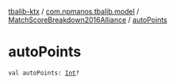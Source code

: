 [tbalib-ktx](../../index.md) / [com.npmanos.tbalib.model](../index.md) / [MatchScoreBreakdown2016Alliance](index.md) / [autoPoints](./auto-points.md)

# autoPoints

`val autoPoints: `[`Int`](https://kotlinlang.org/api/latest/jvm/stdlib/kotlin/-int/index.html)`?`